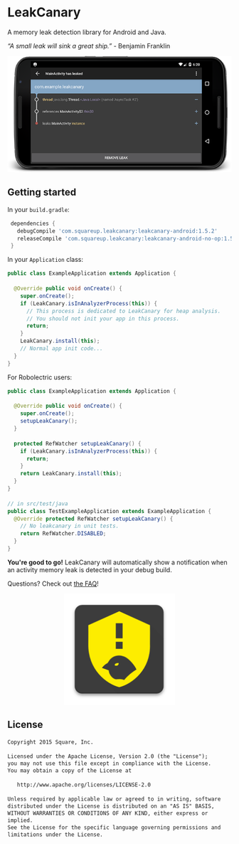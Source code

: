 
# LeakCanary

A memory leak detection library for Android and Java.

*“A small leak will sink a great ship.”* - Benjamin Franklin

<p align="center">
<img src="https://github.com/square/leakcanary/blob/master/assets/screenshot.png"/>
</p>

## Getting started

In your `build.gradle`:

```gradle
 dependencies {
   debugCompile 'com.squareup.leakcanary:leakcanary-android:1.5.2'
   releaseCompile 'com.squareup.leakcanary:leakcanary-android-no-op:1.5.2'
 }
```

In your `Application` class:

```java
public class ExampleApplication extends Application {

  @Override public void onCreate() {
    super.onCreate();
    if (LeakCanary.isInAnalyzerProcess(this)) {
      // This process is dedicated to LeakCanary for heap analysis.
      // You should not init your app in this process.
      return;
    }
    LeakCanary.install(this);
    // Normal app init code...
  }
}
```

For Robolectric users:

```java
public class ExampleApplication extends Application {

  @Override public void onCreate() {
    super.onCreate();
    setupLeakCanary();
  }
 
  protected RefWatcher setupLeakCanary() {
    if (LeakCanary.isInAnalyzerProcess(this)) {
      return;
    }
    return LeakCanary.install(this);
  }
}
 
// in src/test/java
public class TestExampleApplication extends ExampleApplication {
  @Override protected RefWatcher setupLeakCanary() {
    // No leakcanary in unit tests.
    return RefWatcher.DISABLED;
  }
}

```

**You're good to go!** LeakCanary will automatically show a notification when an activity memory leak is detected in your debug build.

Questions? Check out [the FAQ](https://github.com/square/leakcanary/wiki/FAQ)!

<p align="center">
<img src="https://github.com/square/leakcanary/blob/master/assets/icon_512.png" width="250"/>
</p>

## License

    Copyright 2015 Square, Inc.

    Licensed under the Apache License, Version 2.0 (the "License");
    you may not use this file except in compliance with the License.
    You may obtain a copy of the License at

       http://www.apache.org/licenses/LICENSE-2.0

    Unless required by applicable law or agreed to in writing, software
    distributed under the License is distributed on an "AS IS" BASIS,
    WITHOUT WARRANTIES OR CONDITIONS OF ANY KIND, either express or implied.
    See the License for the specific language governing permissions and
    limitations under the License.
